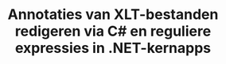 ---
############################# Static ############################
layout: "auto-gen-gist"
draft: false
path: "nl/redaction/net/annotation/xlt"
otherformats: CSV DOC DOCM DOCX DOT DOTM DOTX PDF POT POTM PPS PPSM PPSX PPT PPTM PPTX RTF XLS XLSM XLSX XLTM XLTX  

############################# Head ############################
head_title: "Annotaties in XLT-documenten redigeren met reguliere expressies via .NET Core"
head_description: "Redigeer gevoelige informatie in annotaties met behulp van reguliere expressies uit documenten van verschillende formaten"

############################# Header ############################
title: "Annotaties van XLT-bestanden redigeren via C# en reguliere expressies in .NET-kernapps"
description: "Zoek en verwijder gevoelige informatie uit Office- en OpenOffice-documenten, -spreadsheets en -presentaties, evenals XLT op Windows, Linux en macOS"

################### SubMenu/Download Button #####################
submenu:
    enable: true

############################# About ############################
about:
    enable: true
    title: "Redactie van documentannotatie voor .NET API"
    content: |
        Eén formaat-onafhankelijke interface voor het opschonen van gevoelige en geheime informatie uit de PDF, Word, Excel, PowerPoint documenten en afbeeldingen, inclusief de mogelijkheid om metadata te wijzigen en annotaties te verwijderen. Met de tool GroupDocs.Redaction for .NET kunt u de geclassificeerde informatie redigeren en het geredigeerde document opslaan in PDF, alle pagina's omzetten in rasterafbeeldingen of het document in zijn oorspronkelijke formaat behouden voor verdere bewerking.

############################# Steps ############################
steps:
    enable: true
    title_left: "Annotaties van XLT redigeren met reguliere expressies via C#"
    content_left: |
        Met [GroupDocs.Redaction](nl//redaction/net/) kunnen .NET-ontwikkelaars met een paar eenvoudige stappen volledige reguliere expressies gebruiken om XLT-bestanden te redigeren.

        *   Maak een instantie van [Redactor](https://apireference.groupdocs.com/redaction/net/groupdocs.redaction/redactor) klasse & laad XLT bestand
        *   Maak een instantie van de klasse [AnnotationRedaction](https://apireference.groupdocs.com/redaction/net/groupdocs.redaction.redactions/annotationredaction) om de opmerkingen te zoeken en te vervangen
        *   Roep [Redactor.Apply](https://apireference.groupdocs.com/redaction/net/groupdocs.redaction/redactor/methods/apply/index) methode aan met object van AnnotationRedaction
        
    title_right: "De GroupDocs Redaction API gebruiken"
    content_right: |
        Installeer het pakket vanaf de opdrachtregel als ```nuget install GroupDocs.Redaction``` of via Package Manager Console van Visual Studio met ```Install-Package GroupDocs.Redaction```. 
        U kunt ook het offline MSI-installatieprogramma of de DLL's in een ZIP-bestand downloaden van [downloads](https://downloads.groupdocs.com/redaction/net) en er handmatig naar verwijzen in uw project.  
        
    code: |
        ```cs
        using (Redactor redactor = new Redactor(@"sample.xlt"))
        {
        	redactor.Apply(new AnnotationRedaction("(?im:john)", "[redacted]"));
        	redactor.Save();
        }
        ```

############################# Demos ############################
demos:
    enable: true
############################# About Formats ############################
about_formats:
    enable: true
############################# More Formats ############################
more_formats:
    enable: true

############################# Back to top ###############################
back_to_top:
    enable: true
---